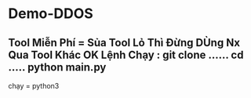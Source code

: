 # Demo-DDOS
Tool Miễn Phí = Sủa Tool Lỏ Thì Đừng DÙng Nx Qua Tool Khác OK
Lệnh Chạy :
git clone ......
cd .....
python main.py
--------------------
chạy = python3
